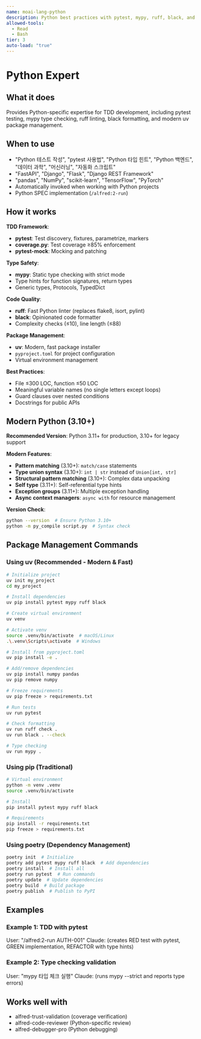 ```yaml
---
name: moai-lang-python
description: Python best practices with pytest, mypy, ruff, black, and uv package management
allowed-tools:
  - Read
  - Bash
tier: 3
auto-load: "true"
---
```


# Python Expert

## What it does

Provides Python-specific expertise for TDD development, including pytest testing, mypy type checking, ruff linting, black formatting, and modern uv package management.

## When to use

- "Python 테스트 작성", "pytest 사용법", "Python 타입 힌트", "Python 백엔드", "데이터 과학", "머신러닝", "자동화 스크립트"
- "FastAPI", "Django", "Flask", "Django REST Framework"
- "pandas", "NumPy", "scikit-learn", "TensorFlow", "PyTorch"
- Automatically invoked when working with Python projects
- Python SPEC implementation (`/alfred:2-run`)

## How it works

**TDD Framework**:
- **pytest**: Test discovery, fixtures, parametrize, markers
- **coverage.py**: Test coverage ≥85% enforcement
- **pytest-mock**: Mocking and patching

**Type Safety**:
- **mypy**: Static type checking with strict mode
- Type hints for function signatures, return types
- Generic types, Protocols, TypedDict

**Code Quality**:
- **ruff**: Fast Python linter (replaces flake8, isort, pylint)
- **black**: Opinionated code formatter
- Complexity checks (≤10), line length (≤88)

**Package Management**:
- **uv**: Modern, fast package installer
- `pyproject.toml` for project configuration
- Virtual environment management

**Best Practices**:
- File ≤300 LOC, function ≤50 LOC
- Meaningful variable names (no single letters except loops)
- Guard clauses over nested conditions
- Docstrings for public APIs

## Modern Python (3.10+)

**Recommended Version**: Python 3.11+ for production, 3.10+ for legacy support

**Modern Features**:
- **Pattern matching** (3.10+): `match/case` statements
- **Type union syntax** (3.10+): `int | str` instead of `Union[int, str]`
- **Structural pattern matching** (3.10+): Complex data unpacking
- **Self type** (3.11+): Self-referential type hints
- **Exception groups** (3.11+): Multiple exception handling
- **Async context managers**: `async with` for resource management

**Version Check**:
```bash
python --version  # Ensure Python 3.10+
python -m py_compile script.py  # Syntax check
```

## Package Management Commands

### Using uv (Recommended - Modern & Fast)
```bash
# Initialize project
uv init my_project
cd my_project

# Install dependencies
uv pip install pytest mypy ruff black

# Create virtual environment
uv venv

# Activate venv
source .venv/bin/activate  # macOS/Linux
.\.venv\Scripts\activate  # Windows

# Install from pyproject.toml
uv pip install -e .

# Add/remove dependencies
uv pip install numpy pandas
uv pip remove numpy

# Freeze requirements
uv pip freeze > requirements.txt

# Run tests
uv run pytest

# Check formatting
uv run ruff check .
uv run black . --check

# Type checking
uv run mypy .
```

### Using pip (Traditional)
```bash
# Virtual environment
python -m venv .venv
source .venv/bin/activate

# Install
pip install pytest mypy ruff black

# Requirements
pip install -r requirements.txt
pip freeze > requirements.txt
```

### Using poetry (Dependency Management)
```bash
poetry init  # Initialize
poetry add pytest mypy ruff black  # Add dependencies
poetry install  # Install all
poetry run pytest  # Run commands
poetry update  # Update dependencies
poetry build  # Build package
poetry publish  # Publish to PyPI
```

## Examples

### Example 1: TDD with pytest
User: "/alfred:2-run AUTH-001"
Claude: (creates RED test with pytest, GREEN implementation, REFACTOR with type hints)

### Example 2: Type checking validation
User: "mypy 타입 체크 실행"
Claude: (runs mypy --strict and reports type errors)

## Works well with

- alfred-trust-validation (coverage verification)
- alfred-code-reviewer (Python-specific review)
- alfred-debugger-pro (Python debugging)
